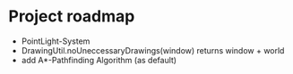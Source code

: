 # Project roadmap
- PointLight-System
- DrawingUtil.noUneccessaryDrawings(window) returns window + world
- add A*-Pathfinding Algorithm (as default)
